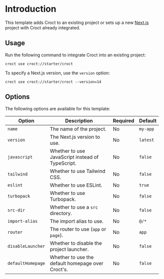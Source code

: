 # Introduction

This template adds Croct to an existing project or sets up a new [Next.js](https://nextjs.org/) project with Croct already integrated.

## Usage

Run the following command to integrate Croct into an existing project:

```croct-cmd
croct use croct://starter/croct
```

To specify a Next.js version, use the `version` option:

```croct-cmd
croct use croct://starter/croct --version=14
```

## Options

The following options are available for this template:

| Option            | Description                                       | Required | Default  |
|-------------------|---------------------------------------------------|----------|----------|
| `name`            | The name of the project.                          | No       | `my-app` |
| `version`         | The Next.js version to use.                       | No       | `latest` |
| `javascript`      | Whether to use JavaScript instead of TypeScript.  | No       | `false`  |
| `tailwind`        | Whether to use Tailwind CSS.                      | No       | `false`  |
| `eslint`          | Whether to use ESLint.                            | No       | `true`   |
| `turbopack`       | Whether to use Turbopack.                         | No       | `false`  |
| `src-dir`         | Whether to use a `src` directory.                 | No       | `false`  |
| `import-alias`    | The import alias to use.                          | No       | `@/*`    |
| `router`          | The router to use (`app` or `page`).              | No       | `app`    |
| `disableLauncher` | Whether to disable the project launcher.          | No       | `false`  |
| `defaultHomepage` | Whether to use the default homepage over Croct's. | No       | `false`  |
